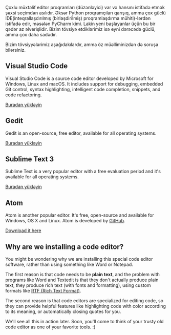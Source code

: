Çoxlu müxtəlif editor proqramları (düzənləyici) var və hansını istifadə etmək şəxsi seçimdən asılıdır. Əksər Python proqramçıları qarışıq, amma çox güclü IDE(inteqrallaşdırılmış (birləşdirilmiş) proqramlaşdırma mühiti)-lərdən istifadə edir, məsələn PyCharm kimi. Lakin yeni başlayanlar üçün bu bir qədər az əlverişlidir. Bizim tövsiyə etdiklərimiz isə eyni dərəcədə güclü, amma çox daha sadədır.

Bizim tövsiyyələrimiz aşağıdakılardır, amma öz müəlliminizdən də soruşa bilərsiniz.

## Visual Studio Code

Visual Studio Code is a source code editor developed by Microsoft for Windows, Linux and macOS. It includes support for debugging, embedded Git control, syntax highlighting, intelligent code completion, snippets, and code refactoring.

[Buradan yükləyin](https://code.visualstudio.com/download)

## Gedit

Gedit is an open-source, free editor, available for all operating systems.

[Buradan yükləyin](https://wiki.gnome.org/Apps/Gedit#Download)

## Sublime Text 3

Sublime Text is a very popular editor with a free evaluation period and it's available for all operating systems.

[Buradan yükləyin](https://www.sublimetext.com/3)

## Atom

Atom is another popular editor. It's free, open-source and available for Windows, OS X and Linux. Atom is developed by [GitHub](https://github.com/).

[Download it here](https://atom.io/)

## Why are we installing a code editor?

You might be wondering why we are installing this special code editor software, rather than using something like Word or Notepad.

The first reason is that code needs to be **plain text**, and the problem with programs like Word and Textedit is that they don't actually produce plain text, they produce rich text (with fonts and formatting), using custom formats like [RTF (Rich Text Format)](https://en.wikipedia.org/wiki/Rich_Text_Format).

The second reason is that code editors are specialized for editing code, so they can provide helpful features like highlighting code with color according to its meaning, or automatically closing quotes for you.

We'll see all this in action later. Soon, you'll come to think of your trusty old code editor as one of your favorite tools. :)